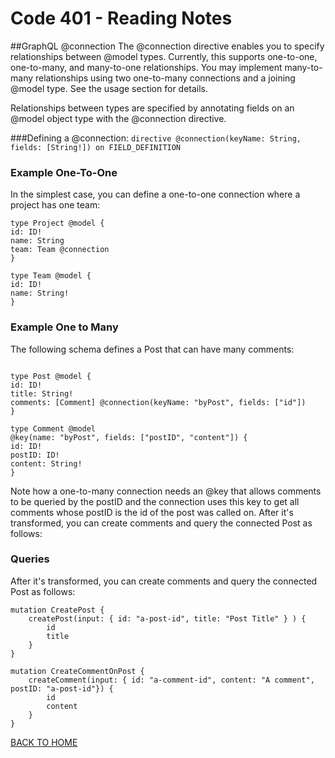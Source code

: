 # Code 401 - Reading Notes

<!-- All references used were from Code 401 reading
assignment 33 -->

[comment]: <> (https://docs.amplify.aws/cli/graphql-transformer/connection/)
##GraphQL @connection
The @connection directive enables you to specify relationships between @model types. Currently, this supports one-to-one, one-to-many, and many-to-one relationships. You may implement many-to-many relationships using two one-to-many connections and a joining @model type. See the usage section for details.

Relationships between types are specified by annotating fields on an @model object type with the @connection directive.

###Defining a @connection:
`directive @connection(keyName: String, fields: [String!]) on FIELD_DEFINITION`

### Example One-To-One
In the simplest case, you can define a one-to-one connection where a project has one team:
```aidl
type Project @model {
id: ID!
name: String
team: Team @connection
}

type Team @model {
id: ID!
name: String!
}
```

### Example One to Many
The following schema defines a Post that can have many comments:
```aidl

type Post @model {
id: ID!
title: String!
comments: [Comment] @connection(keyName: "byPost", fields: ["id"])
}

type Comment @model
@key(name: "byPost", fields: ["postID", "content"]) {
id: ID!
postID: ID!
content: String!
}
```

Note how a one-to-many connection needs an @key that allows comments to be queried by the postID and the connection uses this key to get all comments whose postID is the id of the post was called on. After it's transformed, you can create comments and query the connected Post as follows:

### Queries
After it's transformed, you can create comments and query the connected Post as follows:
```aidl
mutation CreatePost {
    createPost(input: { id: "a-post-id", title: "Post Title" } ) {
        id
        title
    }
}

mutation CreateCommentOnPost {
    createComment(input: { id: "a-comment-id", content: "A comment", postID: "a-post-id"}) {
        id
        content
    }
}
```

[BACK TO HOME](../README.md)